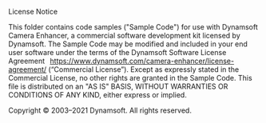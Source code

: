 License Notice  

This folder contains code samples ("Sample Code") for use with Dynamsoft Camera Enhancer, a commercial software development kit licensed by Dynamsoft. The Sample Code may be modified and included in your end user software under the terms of the Dynamsoft Software License Agreement   https://www.dynamsoft.com/camera-enhancer/license-agreement/ (“Commercial License”). Except as expressly stated in the Commercial License, no other rights are granted in the Sample Code. This file is distributed on an "AS IS" BASIS, WITHOUT WARRANTIES OR CONDITIONS OF ANY KIND, either express or implied. 

Copyright © 2003–2021 Dynamsoft. All rights reserved. 